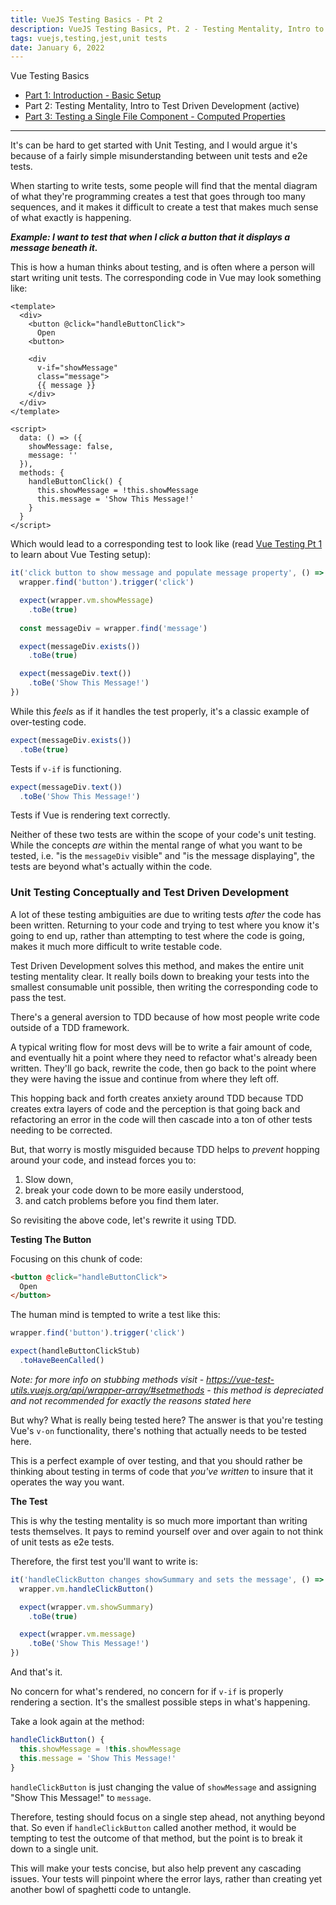 ```yaml
---
title: VueJS Testing Basics - Pt 2
description: VueJS Testing Basics, Pt. 2 - Testing Mentality, Intro to Test Driven Development
tags: vuejs,testing,jest,unit tests
date: January 6, 2022
---
```


Vue Testing Basics
* [Part 1: Introduction - Basic Setup](/articles/02-basic-jest-testing-concepts-in-vuejs)
* Part 2: Testing Mentality, Intro to Test Driven Development (active)
* [Part 3: Testing a Single File Component - Computed Properties](/articles/06-vuejs-testing-single-file-components)

---

It's can be hard to get started with Unit Testing, and I would argue it's because of a fairly simple misunderstanding between unit tests and e2e tests.

When starting to write tests, some people will find that the mental diagram of what they're programming creates a test that goes through too many sequences, and it makes it difficult to create a test that makes much sense of what exactly is happening.

_**Example: I want to test that when I click a button that it displays a message beneath it.**_

This is how a human thinks about testing, and is often where a person will start writing unit tests. The corresponding code in Vue may look something like:

```vue
<template>
  <div>
    <button @click="handleButtonClick">
      Open
    <button>

    <div
      v-if="showMessage"
      class="message">
      {{ message }}
    </div>
  </div>
</template>

<script>
  data: () => ({
    showMessage: false,
    message: ''
  }),
  methods: {
    handleButtonClick() {
      this.showMessage = !this.showMessage
      this.message = 'Show This Message!'
    }
  }
</script>
```

Which would lead to a corresponding test to look like (read [Vue Testing Pt 1](/articles/basic-jest-testing-concepts-in-vuejs) to learn about Vue Testing setup):

```js
it('click button to show message and populate message property', () => {
  wrapper.find('button').trigger('click')

  expect(wrapper.vm.showMessage)
    .toBe(true)
  
  const messageDiv = wrapper.find('message')

  expect(messageDiv.exists())
    .toBe(true)

  expect(messageDiv.text())
    .toBe('Show This Message!')
})
```

While this _feels_ as if it handles the test properly, it's a classic example of over-testing code.

```js
expect(messageDiv.exists())
  .toBe(true)
```

Tests if `v-if` is functioning.

```js
expect(messageDiv.text())
  .toBe('Show This Message!')
```

Tests if Vue is rendering text correctly.

Neither of these two tests are within the scope of your code's unit testing. While the concepts _are_ within the mental range of what you want to be tested, i.e. "is the `messageDiv` visible" and "is the message displaying", the tests are beyond what's actually within the code.

### Unit Testing Conceptually and Test Driven Development

A lot of these testing ambiguities are due to writing tests _after_ the code has been written. Returning to your code and trying to test where you know it's going to end up, rather than attempting to test where the code is going, makes it much more difficult to write testable code.

Test Driven Development solves this method, and makes the entire unit testing mentality clear. It really boils down to breaking your tests into the smallest consumable unit possible, then writing the corresponding code to pass the test.

There's a general aversion to TDD because of how most people write code outside of a TDD framework.

A typical writing flow for most devs will be to write a fair amount of code, and eventually hit a point where they need to refactor what's already been written. They'll go back, rewrite the code, then go back to the point where they were having the issue and continue from where they left off.

This hopping back and forth creates anxiety around TDD because TDD creates extra layers of code and the perception is that going back and refactoring an error in the code will then cascade into a ton of other tests needing to be corrected.

But, that worry is mostly misguided because TDD helps to _prevent_ hopping around your code, and instead forces you to:
1. Slow down,
2. break your code down to be more easily understood,
3. and catch problems before you find them later.

So revisiting the above code, let's rewrite it using TDD.

**Testing The Button**

Focusing on this chunk of code: 

```html
<button @click="handleButtonClick">
  Open
</button>
```

The human mind is tempted to write a test like this:

```js
wrapper.find('button').trigger('click')

expect(handleButtonClickStub)
  .toHaveBeenCalled()
```

_Note: for more info on stubbing methods visit - https://vue-test-utils.vuejs.org/api/wrapper-array/#setmethods - this method is depreciated and not recommended for exactly the reasons stated here_

But why? What is really being tested here? The answer is that you're testing Vue's `v-on` functionality, there's nothing that actually needs to be tested here.

This is a perfect example of over testing, and that you should rather be thinking about testing in terms of code that _you've written_ to insure that it operates the way you want.

**The Test**

This is why the testing mentality is so much more important than writing tests themselves. It pays to remind yourself over and over again to not think of unit tests as e2e tests.

Therefore, the first test you'll want to write is:

```js
it('handleClickButton changes showSummary and sets the message', () => {
  wrapper.vm.handleClickButton()

  expect(wrapper.vm.showSummary)
    .toBe(true)

  expect(wrapper.vm.message)
    .toBe('Show This Message!')
})
```
And that's it.

No concern for what's rendered, no concern for if `v-if` is properly rendering a section. It's the smallest possible steps in what's happening.

Take a look again at the method:

```js
handleClickButton() {
  this.showMessage = !this.showMessage
  this.message = 'Show This Message!'
}
```

`handleClickButton` is just changing the value of `showMessage` and assigning "Show This Message!" to `message`.

Therefore, testing should focus on a single step ahead, not anything beyond that. So even if `handleClickButton` called another method, it would be tempting to test the outcome of that method, but the point is to break it down to a single unit.

This will make your tests concise, but also help prevent any cascading issues. Your tests will pinpoint where the error lays, rather than creating yet another bowl of spaghetti code to untangle.
